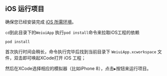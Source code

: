 ## iOS 运行项目

确保您已经安装完成 [iOS 所需环境](https://weiui.app/guide/env.html#%E5%BC%80%E5%8F%91-ios)。

`cd`到此目录下的`WeiuiApp` 执行`pod install`命令来拉取iOS工程的依赖
```
pod install
```

首次执行时间会稍长，命令执行完毕后找到当前目录下 `WeiuiApp.xcworkspace` 文件，双击即可唤起XCode打开 iOS 工程；

然后在XCode选择相应的模拟器（比如iPhone 8），点击`▶`按钮来运行项目。
